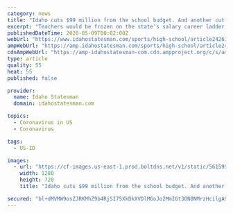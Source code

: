 ```yaml
---
category: news
title: "Idaho cuts $99 million from the school budget. And another cut looms this summer."
excerpt: "Teachers would be frozen on the state’s salary career ladder, and technology and IT funding would be reduced, under a new plan to cut K-12 funding by almost $99 million next year. Gov. Brad Little put the plan forward Friday."
publishedDateTime: 2020-05-09T00:02:00Z
webUrl: "https://www.idahostatesman.com/sports/high-school/article242616641.html"
ampWebUrl: "https://amp.idahostatesman.com/sports/high-school/article242616641.html"
cdnAmpWebUrl: "https://amp-idahostatesman-com.cdn.ampproject.org/c/s/amp.idahostatesman.com/sports/high-school/article242616641.html"
type: article
quality: 55
heat: 55
published: false

provider:
  name: Idaho Statesman
  domain: idahostatesman.com

topics:
  - Coronavirus in US
  - Coronavirus

tags:
  - US-ID

images:
  - url: "https://cf-images.us-east-1.prod.boltdns.net/v1/static/5615998029001/33f87b80-dc72-4e58-911d-fa3a1414136e/26a05bde-5013-47ab-828f-1d44e5d3a08c/1280x720/match/image.jpg"
    width: 1280
    height: 720
    title: "Idaho cuts $99 million from the school budget. And another cut looms this summer."

secured: "bl+dMVMW9osZJRKMhZ9b4RjSI75XkDkXVDlMGoJo2MmIGt3ON8NMrzHcilgA9fAwdZ+WarICRvFHDv27swi9+u0lWrUT9Okhb+3V3DlKklQpljTAV60LXNYkciMVAQIX55igSRo8Y+eebaAXPO0LJfy4AP1rwLOxNGMDDFRivwIK3v9vonuJGJWG6yCdIVG1BicnyKlmXpR4sFua9aMi7GkdwXQ+1bQ8pH0f0FaTSyw1FwzkdZnEvNkaKqVkcJY4ehLcHc20pQSJ/Q92ffjwwzqLqkVdjaSjYPjMxtZGiJs+nSJCIuTCi9TN46u/L8jpUJxMwlFxNqx9qhZSrtulY4monFDtV24NwhL0kbL4y1+MdPelDs1HDa3YR+RcWd8ISFfw2hPkt5A33LI1PpCRts8vvpPfMXE4kqkK0OvQvR0TMYokw5x9h2J2id9bomCuHLqP4ITwoj4s4XEjP8WpKYe+ZYyFbfpBK+U45vcZrzg=;IOYMfoxjC1WY3fHjTbI0PA=="
---
```


